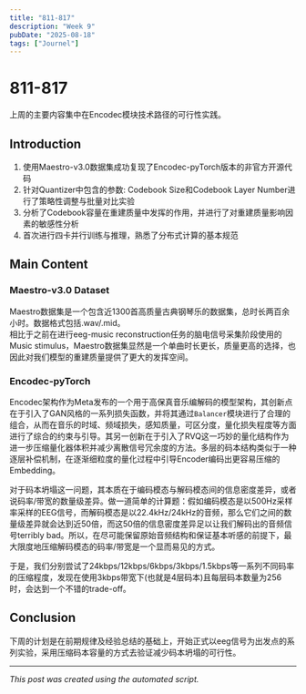 ```yaml
---
title: "811-817"
description: "Week 9"
pubDate: "2025-08-18"
tags: ["Journel"]
---
```


# 811-817

上周的主要内容集中在Encodec模块技术路径的可行性实践。

## Introduction

1. 使用Maestro-v3.0数据集成功复现了Encodec-pyTorch版本的非官方开源代码
2. 针对Quantizer中包含的参数: Codebook Size和Codebook Layer Number进行了策略性调整与批量对比实验
3. 分析了Codebook容量在重建质量中发挥的作用，并进行了对重建质量影响因素的敏感性分析
4. 首次进行四卡并行训练与推理，熟悉了分布式计算的基本规范

## Main Content

### Maestro-v3.0 Dataset
Maestro数据集是一个包含近1300首高质量古典钢琴乐的数据集，总时长两百余小时。数据格式包括.wav/.mid。  
相比于之前在进行eeg-music reconstruction任务的脑电信号采集阶段使用的Music stimulus，Maestro数据集显然是一个单曲时长更长，质量更高的选择，也因此对我们模型的重建质量提供了更大的发挥空间。

### Encodec-pyTorch
Encodec架构作为Meta发布的一个用于高保真音乐编解码的模型架构，其创新点在于引入了GAN风格的一系列损失函数，并将其通过`Balancer`模块进行了合理的组合，从而在音乐的时域、频域损失，感知质量，可区分度，量化损失程度等方面进行了综合的约束与引导。其另一创新在于引入了RVQ这一巧妙的量化结构作为进一步压缩量化器体积并减少离散信号冗余度的方法。多层的码本结构类似于一种逐层补偿机制，在逐渐细粒度的量化过程中引导Encoder编码出更容易压缩的Embedding。

对于码本坍塌这一问题，其本质在于编码模态与解码模态间的信息密度差异，或者说码率/带宽的数量级差异。做一道简单的计算题：假如编码模态是以500Hz采样率采样的EEG信号，而解码模态是以22.4kHz/24kHz的音频，那么它们之间的数量级差异就会达到近50倍，而这50倍的信息密度差异足以让我们解码出的音频信号terribly bad。所以，在尽可能保留原始音频结构和保证基本听感的前提下，最大限度地压缩解码模态的码率/带宽是一个显而易见的方式。

于是，我们分别尝试了24kbps/12kbps/6kbps/3kbps/1.5kbps等一系列不同码率的压缩程度，发现在使用3kbps带宽下(也就是4层码本)且每层码本数量为256时，会达到一个不错的trade-off。

## Conclusion

下周的计划是在前期规律及经验总结的基础上，开始正式以eeg信号为出发点的系列实验，采用压缩码本容量的方式去验证减少码本坍塌的可行性。

---

*This post was created using the automated script.*
